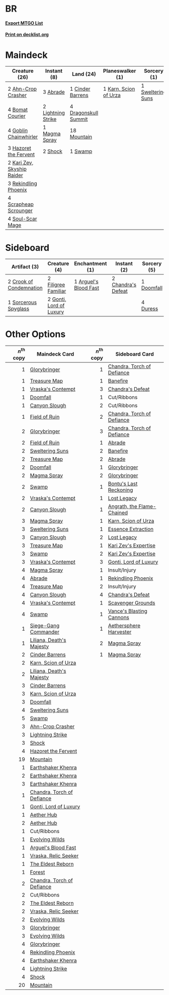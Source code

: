 # BR

#### [Export MTGO List](../collection/BR/BR.txt)
#### [Print on decklist.org](http://decklist.org/?deckmain=3%09Abrade%0A2%09Ahn-Crop%20Crasher%0A4%09Bomat%20Courier%0A1%09Cinder%20Barrens%0A4%09Dragonskull%20Summit%0A4%09Goblin%20Chainwhirler%0A3%09Hazoret%20the%20Fervent%0A2%09Kari%20Zev,%20Skyship%20Raider%0A1%09Karn,%20Scion%20of%20Urza%0A2%09Lightning%20Strike%0A1%09Magma%20Spray%0A18%09Mountain%0A3%09Rekindling%20Phoenix%0A4%09Scrapheap%20Scrounger%0A2%09Shock%0A4%09Soul-Scar%20Mage%0A1%09Swamp%0A1%09Sweltering%20Suns&deckside=1%09Arguel's%20Blood%20Fast%0A2%09Chandra's%20Defeat%0A2%09Crook%20of%20Condemnation%0A1%09Doomfall%0A4%09Duress%0A2%09Filigree%20Familiar%0A2%09Gonti,%20Lord%20of%20Luxury%0A1%09Sorcerous%20Spyglass)
# Maindeck

|                                            Creature (26)                                            |                                         Instant (8)                                         |                                           Land (24)                                           |                                        Planeswalker (1)                                        |                                        Sorcery (1)                                         |
|-----------------------------------------------------------------------------------------------------|---------------------------------------------------------------------------------------------|-----------------------------------------------------------------------------------------------|------------------------------------------------------------------------------------------------|--------------------------------------------------------------------------------------------|
|2 [Ahn-Crop Crasher](http://gatherer.wizards.com/Pages/Card/Details.aspx?multiverseid=426819)        |3 [Abrade](http://gatherer.wizards.com/Pages/Card/Details.aspx?multiverseid=430772)          |1 [Cinder Barrens](http://gatherer.wizards.com/Pages/Card/Details.aspx?multiverseid=433173)    |1 [Karn, Scion of Urza](http://gatherer.wizards.com/Pages/Card/Details.aspx?multiverseid=442889)|1 [Sweltering Suns](http://gatherer.wizards.com/Pages/Card/Details.aspx?multiverseid=426851)|
|4 [Bomat Courier](http://gatherer.wizards.com/Pages/Card/Details.aspx?multiverseid=417772)           |2 [Lightning Strike](http://gatherer.wizards.com/Pages/Card/Details.aspx?multiverseid=435303)|4 [Dragonskull Summit](http://gatherer.wizards.com/Pages/Card/Details.aspx?multiverseid=420909)|                                                                                                |                                                                                            |
|4 [Goblin Chainwhirler](http://gatherer.wizards.com/Pages/Card/Details.aspx?multiverseid=443017)     |1 [Magma Spray](http://gatherer.wizards.com/Pages/Card/Details.aspx?multiverseid=338470)     |18 [Mountain](http://gatherer.wizards.com/Pages/Card/Details.aspx?multiverseid=439604)         |                                                                                                |                                                                                            |
|3 [Hazoret the Fervent](http://gatherer.wizards.com/Pages/Card/Details.aspx?multiverseid=429886)     |2 [Shock](http://gatherer.wizards.com/Pages/Card/Details.aspx?multiverseid=386365)           |1 [Swamp](http://gatherer.wizards.com/Pages/Card/Details.aspx?multiverseid=439603)             |                                                                                                |                                                                                            |
|2 [Kari Zev, Skyship Raider](http://gatherer.wizards.com/Pages/Card/Details.aspx?multiverseid=423754)|                                                                                             |                                                                                               |                                                                                                |                                                                                            |
|3 [Rekindling Phoenix](http://gatherer.wizards.com/Pages/Card/Details.aspx?multiverseid=439768)      |                                                                                             |                                                                                               |                                                                                                |                                                                                            |
|4 [Scrapheap Scrounger](http://gatherer.wizards.com/Pages/Card/Details.aspx?multiverseid=417804)     |                                                                                             |                                                                                               |                                                                                                |                                                                                            |
|4 [Soul-Scar Mage](http://gatherer.wizards.com/Pages/Card/Details.aspx?multiverseid=426850)          |                                                                                             |                                                                                               |                                                                                                |                                                                                            |


# Sideboard

|                                           Artifact (3)                                           |                                           Creature (4)                                           |                                        Enchantment (1)                                         |                                         Instant (2)                                         |                                     Sorcery (5)                                     |
|--------------------------------------------------------------------------------------------------|--------------------------------------------------------------------------------------------------|------------------------------------------------------------------------------------------------|---------------------------------------------------------------------------------------------|-------------------------------------------------------------------------------------|
|2 [Crook of Condemnation](http://gatherer.wizards.com/Pages/Card/Details.aspx?multiverseid=430848)|2 [Filigree Familiar](http://gatherer.wizards.com/Pages/Card/Details.aspx?multiverseid=442789)    |1 [Arguel's Blood Fast](http://gatherer.wizards.com/Pages/Card/Details.aspx?multiverseid=439316)|2 [Chandra's Defeat](http://gatherer.wizards.com/Pages/Card/Details.aspx?multiverseid=430775)|1 [Doomfall](http://gatherer.wizards.com/Pages/Card/Details.aspx?multiverseid=430751)|
|1 [Sorcerous Spyglass](http://gatherer.wizards.com/Pages/Card/Details.aspx?multiverseid=435407)   |2 [Gonti, Lord of Luxury](http://gatherer.wizards.com/Pages/Card/Details.aspx?multiverseid=417657)|                                                                                                |                                                                                             |4 [Duress](http://gatherer.wizards.com/Pages/Card/Details.aspx?multiverseid=270465)  |


# Other Options

|*n*<sup>th</sup> copy|                                            Maindeck Card                                            |*n*<sup>th</sup> copy|                                           Sideboard Card                                            |
|--------------------:|-----------------------------------------------------------------------------------------------------|--------------------:|-----------------------------------------------------------------------------------------------------|
|                    1|[Glorybringer](http://gatherer.wizards.com/Pages/Card/Details.aspx?multiverseid=426836)              |                    1|[Chandra, Torch of Defiance](http://gatherer.wizards.com/Pages/Card/Details.aspx?multiverseid=417683)|
|                    1|[Treasure Map](http://gatherer.wizards.com/Pages/Card/Details.aspx?multiverseid=435410)              |                    1|[Banefire](http://gatherer.wizards.com/Pages/Card/Details.aspx?multiverseid=397676)                  |
|                    1|[Vraska's Contempt](http://gatherer.wizards.com/Pages/Card/Details.aspx?multiverseid=435283)         |                    3|[Chandra's Defeat](http://gatherer.wizards.com/Pages/Card/Details.aspx?multiverseid=430775)          |
|                    1|[Doomfall](http://gatherer.wizards.com/Pages/Card/Details.aspx?multiverseid=430751)                  |                    1|Cut/Ribbons                                                                                          |
|                    1|[Canyon Slough](http://gatherer.wizards.com/Pages/Card/Details.aspx?multiverseid=426941)             |                    2|Cut/Ribbons                                                                                          |
|                    1|[Field of Ruin](http://gatherer.wizards.com/Pages/Card/Details.aspx?multiverseid=435415)             |                    2|[Chandra, Torch of Defiance](http://gatherer.wizards.com/Pages/Card/Details.aspx?multiverseid=417683)|
|                    2|[Glorybringer](http://gatherer.wizards.com/Pages/Card/Details.aspx?multiverseid=426836)              |                    3|[Chandra, Torch of Defiance](http://gatherer.wizards.com/Pages/Card/Details.aspx?multiverseid=417683)|
|                    2|[Field of Ruin](http://gatherer.wizards.com/Pages/Card/Details.aspx?multiverseid=435415)             |                    1|[Abrade](http://gatherer.wizards.com/Pages/Card/Details.aspx?multiverseid=430772)                    |
|                    2|[Sweltering Suns](http://gatherer.wizards.com/Pages/Card/Details.aspx?multiverseid=426851)           |                    2|[Banefire](http://gatherer.wizards.com/Pages/Card/Details.aspx?multiverseid=397676)                  |
|                    2|[Treasure Map](http://gatherer.wizards.com/Pages/Card/Details.aspx?multiverseid=435410)              |                    2|[Abrade](http://gatherer.wizards.com/Pages/Card/Details.aspx?multiverseid=430772)                    |
|                    2|[Doomfall](http://gatherer.wizards.com/Pages/Card/Details.aspx?multiverseid=430751)                  |                    1|[Glorybringer](http://gatherer.wizards.com/Pages/Card/Details.aspx?multiverseid=426836)              |
|                    2|[Magma Spray](http://gatherer.wizards.com/Pages/Card/Details.aspx?multiverseid=338470)               |                    2|[Glorybringer](http://gatherer.wizards.com/Pages/Card/Details.aspx?multiverseid=426836)              |
|                    2|[Swamp](http://gatherer.wizards.com/Pages/Card/Details.aspx?multiverseid=439603)                     |                    1|[Bontu's Last Reckoning](http://gatherer.wizards.com/Pages/Card/Details.aspx?multiverseid=430749)    |
|                    2|[Vraska's Contempt](http://gatherer.wizards.com/Pages/Card/Details.aspx?multiverseid=435283)         |                    1|[Lost Legacy](http://gatherer.wizards.com/Pages/Card/Details.aspx?multiverseid=417661)               |
|                    2|[Canyon Slough](http://gatherer.wizards.com/Pages/Card/Details.aspx?multiverseid=426941)             |                    1|[Angrath, the Flame-Chained](http://gatherer.wizards.com/Pages/Card/Details.aspx?multiverseid=439809)|
|                    3|[Magma Spray](http://gatherer.wizards.com/Pages/Card/Details.aspx?multiverseid=338470)               |                    1|[Karn, Scion of Urza](http://gatherer.wizards.com/Pages/Card/Details.aspx?multiverseid=442889)       |
|                    3|[Sweltering Suns](http://gatherer.wizards.com/Pages/Card/Details.aspx?multiverseid=426851)           |                    1|[Essence Extraction](http://gatherer.wizards.com/Pages/Card/Details.aspx?multiverseid=417653)        |
|                    3|[Canyon Slough](http://gatherer.wizards.com/Pages/Card/Details.aspx?multiverseid=426941)             |                    2|[Lost Legacy](http://gatherer.wizards.com/Pages/Card/Details.aspx?multiverseid=417661)               |
|                    3|[Treasure Map](http://gatherer.wizards.com/Pages/Card/Details.aspx?multiverseid=435410)              |                    1|[Kari Zev's Expertise](http://gatherer.wizards.com/Pages/Card/Details.aspx?multiverseid=423755)      |
|                    3|[Swamp](http://gatherer.wizards.com/Pages/Card/Details.aspx?multiverseid=439603)                     |                    2|[Kari Zev's Expertise](http://gatherer.wizards.com/Pages/Card/Details.aspx?multiverseid=423755)      |
|                    3|[Vraska's Contempt](http://gatherer.wizards.com/Pages/Card/Details.aspx?multiverseid=435283)         |                    3|[Gonti, Lord of Luxury](http://gatherer.wizards.com/Pages/Card/Details.aspx?multiverseid=417657)     |
|                    4|[Magma Spray](http://gatherer.wizards.com/Pages/Card/Details.aspx?multiverseid=338470)               |                    1|Insult/Injury                                                                                        |
|                    4|[Abrade](http://gatherer.wizards.com/Pages/Card/Details.aspx?multiverseid=430772)                    |                    1|[Rekindling Phoenix](http://gatherer.wizards.com/Pages/Card/Details.aspx?multiverseid=439768)        |
|                    4|[Treasure Map](http://gatherer.wizards.com/Pages/Card/Details.aspx?multiverseid=435410)              |                    2|Insult/Injury                                                                                        |
|                    4|[Canyon Slough](http://gatherer.wizards.com/Pages/Card/Details.aspx?multiverseid=426941)             |                    4|[Chandra's Defeat](http://gatherer.wizards.com/Pages/Card/Details.aspx?multiverseid=430775)          |
|                    4|[Vraska's Contempt](http://gatherer.wizards.com/Pages/Card/Details.aspx?multiverseid=435283)         |                    1|[Scavenger Grounds](http://gatherer.wizards.com/Pages/Card/Details.aspx?multiverseid=430871)         |
|                    4|[Swamp](http://gatherer.wizards.com/Pages/Card/Details.aspx?multiverseid=439603)                     |                    1|[Vance's Blasting Cannons](http://gatherer.wizards.com/Pages/Card/Details.aspx?multiverseid=435327)  |
|                    1|[Siege-Gang Commander](http://gatherer.wizards.com/Pages/Card/Details.aspx?multiverseid=413689)      |                    1|[Aethersphere Harvester](http://gatherer.wizards.com/Pages/Card/Details.aspx?multiverseid=423809)    |
|                    1|[Liliana, Death's Majesty](http://gatherer.wizards.com/Pages/Card/Details.aspx?multiverseid=426799)  |                    2|[Magma Spray](http://gatherer.wizards.com/Pages/Card/Details.aspx?multiverseid=338470)               |
|                    2|[Cinder Barrens](http://gatherer.wizards.com/Pages/Card/Details.aspx?multiverseid=433173)            |                    1|[Magma Spray](http://gatherer.wizards.com/Pages/Card/Details.aspx?multiverseid=338470)               |
|                    2|[Karn, Scion of Urza](http://gatherer.wizards.com/Pages/Card/Details.aspx?multiverseid=442889)       |                     |                                                                                                     |
|                    2|[Liliana, Death's Majesty](http://gatherer.wizards.com/Pages/Card/Details.aspx?multiverseid=426799)  |                     |                                                                                                     |
|                    3|[Cinder Barrens](http://gatherer.wizards.com/Pages/Card/Details.aspx?multiverseid=433173)            |                     |                                                                                                     |
|                    3|[Karn, Scion of Urza](http://gatherer.wizards.com/Pages/Card/Details.aspx?multiverseid=442889)       |                     |                                                                                                     |
|                    3|[Doomfall](http://gatherer.wizards.com/Pages/Card/Details.aspx?multiverseid=430751)                  |                     |                                                                                                     |
|                    4|[Sweltering Suns](http://gatherer.wizards.com/Pages/Card/Details.aspx?multiverseid=426851)           |                     |                                                                                                     |
|                    5|[Swamp](http://gatherer.wizards.com/Pages/Card/Details.aspx?multiverseid=439603)                     |                     |                                                                                                     |
|                    3|[Ahn-Crop Crasher](http://gatherer.wizards.com/Pages/Card/Details.aspx?multiverseid=426819)          |                     |                                                                                                     |
|                    3|[Lightning Strike](http://gatherer.wizards.com/Pages/Card/Details.aspx?multiverseid=435303)          |                     |                                                                                                     |
|                    3|[Shock](http://gatherer.wizards.com/Pages/Card/Details.aspx?multiverseid=386365)                     |                     |                                                                                                     |
|                    4|[Hazoret the Fervent](http://gatherer.wizards.com/Pages/Card/Details.aspx?multiverseid=429886)       |                     |                                                                                                     |
|                   19|[Mountain](http://gatherer.wizards.com/Pages/Card/Details.aspx?multiverseid=439604)                  |                     |                                                                                                     |
|                    1|[Earthshaker Khenra](http://gatherer.wizards.com/Pages/Card/Details.aspx?multiverseid=430779)        |                     |                                                                                                     |
|                    2|[Earthshaker Khenra](http://gatherer.wizards.com/Pages/Card/Details.aspx?multiverseid=430779)        |                     |                                                                                                     |
|                    3|[Earthshaker Khenra](http://gatherer.wizards.com/Pages/Card/Details.aspx?multiverseid=430779)        |                     |                                                                                                     |
|                    1|[Chandra, Torch of Defiance](http://gatherer.wizards.com/Pages/Card/Details.aspx?multiverseid=417683)|                     |                                                                                                     |
|                    1|[Gonti, Lord of Luxury](http://gatherer.wizards.com/Pages/Card/Details.aspx?multiverseid=417657)     |                     |                                                                                                     |
|                    1|[Aether Hub](http://gatherer.wizards.com/Pages/Card/Details.aspx?multiverseid=417815)                |                     |                                                                                                     |
|                    2|[Aether Hub](http://gatherer.wizards.com/Pages/Card/Details.aspx?multiverseid=417815)                |                     |                                                                                                     |
|                    1|Cut/Ribbons                                                                                          |                     |                                                                                                     |
|                    1|[Evolving Wilds](http://gatherer.wizards.com/Pages/Card/Details.aspx?multiverseid=397871)            |                     |                                                                                                     |
|                    1|[Arguel's Blood Fast](http://gatherer.wizards.com/Pages/Card/Details.aspx?multiverseid=439316)       |                     |                                                                                                     |
|                    1|[Vraska, Relic Seeker](http://gatherer.wizards.com/Pages/Card/Details.aspx?multiverseid=435388)      |                     |                                                                                                     |
|                    1|[The Eldest Reborn](http://gatherer.wizards.com/Pages/Card/Details.aspx?multiverseid=442978)         |                     |                                                                                                     |
|                    1|[Forest](http://gatherer.wizards.com/Pages/Card/Details.aspx?multiverseid=439605)                    |                     |                                                                                                     |
|                    2|[Chandra, Torch of Defiance](http://gatherer.wizards.com/Pages/Card/Details.aspx?multiverseid=417683)|                     |                                                                                                     |
|                    2|Cut/Ribbons                                                                                          |                     |                                                                                                     |
|                    2|[The Eldest Reborn](http://gatherer.wizards.com/Pages/Card/Details.aspx?multiverseid=442978)         |                     |                                                                                                     |
|                    2|[Vraska, Relic Seeker](http://gatherer.wizards.com/Pages/Card/Details.aspx?multiverseid=435388)      |                     |                                                                                                     |
|                    2|[Evolving Wilds](http://gatherer.wizards.com/Pages/Card/Details.aspx?multiverseid=397871)            |                     |                                                                                                     |
|                    3|[Glorybringer](http://gatherer.wizards.com/Pages/Card/Details.aspx?multiverseid=426836)              |                     |                                                                                                     |
|                    3|[Evolving Wilds](http://gatherer.wizards.com/Pages/Card/Details.aspx?multiverseid=397871)            |                     |                                                                                                     |
|                    4|[Glorybringer](http://gatherer.wizards.com/Pages/Card/Details.aspx?multiverseid=426836)              |                     |                                                                                                     |
|                    4|[Rekindling Phoenix](http://gatherer.wizards.com/Pages/Card/Details.aspx?multiverseid=439768)        |                     |                                                                                                     |
|                    4|[Earthshaker Khenra](http://gatherer.wizards.com/Pages/Card/Details.aspx?multiverseid=430779)        |                     |                                                                                                     |
|                    4|[Lightning Strike](http://gatherer.wizards.com/Pages/Card/Details.aspx?multiverseid=435303)          |                     |                                                                                                     |
|                    4|[Shock](http://gatherer.wizards.com/Pages/Card/Details.aspx?multiverseid=386365)                     |                     |                                                                                                     |
|                   20|[Mountain](http://gatherer.wizards.com/Pages/Card/Details.aspx?multiverseid=439604)                  |                     |                                                                                                     |

